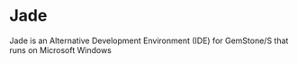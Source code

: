 Jade
====

Jade is an Alternative Development Environment (IDE) for GemStone/S that runs on Microsoft Windows
